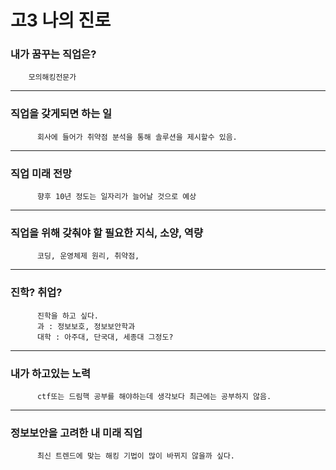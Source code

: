 고3 나의 진로 
====
### 내가 꿈꾸는 직업은?
        모의해킹전문가
---
### 직업을 갖게되면 하는 일
          회사에 들어가 취약점 분석을 통해 솔루션을 제시할수 있음.
---
### 직업 미래 전망
          향후 10년 정도는 일자리가 늘어날 것으로 예상
---         
### 직업을 위해 갖춰야 할 필요한 지식, 소양, 역량
          코딩, 운영체제 원리, 취약점, 
---
### 진학? 취업?
          진학을 하고 싶다.
          과 : 정보보호, 정보보안학과
          대학 : 아주대, 단국대, 세종대 그정도?
---
### 내가 하고있는 노력
          ctf또는 드림핵 공부를 해야하는데 생각보다 최근에는 공부하지 않음.
---
### 정보보안을 고려한 내 미래 직업
          최신 트렌드에 맞는 해킹 기법이 많이 바뀌지 않을까 싶다.
